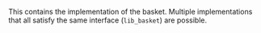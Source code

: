 This contains the implementation of the basket. Multiple implementations that all satisfy the same interface (`lib_basket`) are possible.